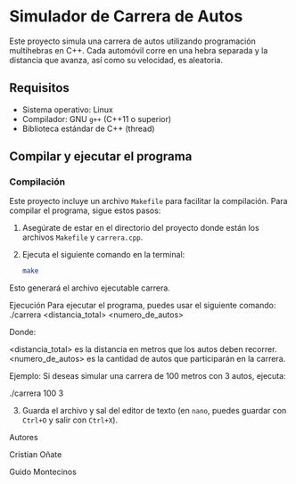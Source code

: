 # Simulador de Carrera de Autos

Este proyecto simula una carrera de autos utilizando programación multihebras en C++. Cada automóvil corre en una hebra separada y la distancia que avanza, así como su velocidad, es aleatoria.

## Requisitos

- Sistema operativo: Linux
- Compilador: GNU `g++` (C++11 o superior)
- Biblioteca estándar de C++ (thread)

## Compilar y ejecutar el programa

### Compilación

Este proyecto incluye un archivo `Makefile` para facilitar la compilación. Para compilar el programa, sigue estos pasos:

1. Asegúrate de estar en el directorio del proyecto donde están los archivos `Makefile` y `carrera.cpp`.
   
2. Ejecuta el siguiente comando en la terminal:

   ```bash
   make

Esto generará el archivo ejecutable carrera.

Ejecución
Para ejecutar el programa, puedes usar el siguiente comando:
./carrera <distancia_total> <numero_de_autos>

Donde:


<distancia_total> es la distancia en metros que los autos deben recorrer.
<numero_de_autos> es la cantidad de autos que participarán en la carrera.

Ejemplo:
Si deseas simular una carrera de 100 metros con 3 autos, ejecuta:


./carrera 100 3


3. Guarda el archivo y sal del editor de texto (en `nano`, puedes guardar con `Ctrl+O` y salir con `Ctrl+X`).


Autores

Cristian Oñate

Guido Montecinos
